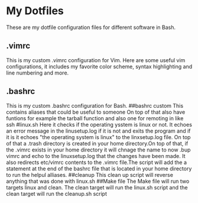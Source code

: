 # My Dotfiles
These are my dotfile configuration files for different software in Bash.
## .vimrc
This is my custom .vimrc configuration for Vim. Here are some useful vim configurations, it includes my favorite color scheme, syntax highlighting and line numbering and more.
## .bashrc
This is my custom .bashrc configuration for Bash.
##bashrc custom
This contains aliases that could be useful to someone
On top of that also have funtions for example the tarball function and also one for remoting in like ssh
#linux.sh
Here it checks if the operating ysstem is linux or not. It echoes an error message in the linusetup.log if it is not and exits the program and if it is it echoes "the operating system is linux" to the linxsetup.log file. On top of that a .trash directory is created in your home directory.On top of that, if the .vimrc exists in your home directory it will chnage the name to now .bup vimrc and echo to the linuxsetup.log that the changes have been made. It also redirects etc/vimrc contents to the .vimrc file.The script will add the a statement at the end of the bashrc file that is located in your home directory to run the helpul alliases.
##cleanup
This clean up script will reverse anything that was done with linux.sh
##Make file
The Make file will run two targets linux and clean. The clean target will run the linux.sh script and the clean target will run the cleanup.sh script
